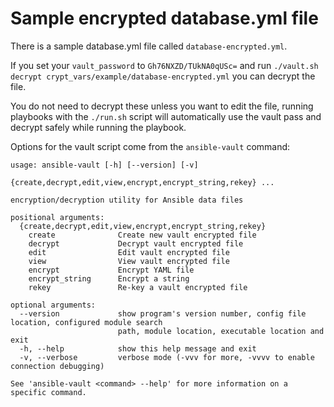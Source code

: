# Sample encrypted database.yml file

There is a sample database.yml file called `database-encrypted.yml`.

If you set your `vault_password` to `Gh76NXZD/TUkNA0qUSc=` and run `./vault.sh decrypt crypt_vars/example/database-encrypted.yml` you can decrypt the file.

You do not need to decrypt these unless you want to edit the file, running playbooks with the `./run.sh` script will automatically use the vault pass and decrypt safely while running the playbook.

Options for the vault script come from the `ansible-vault` command:

```
usage: ansible-vault [-h] [--version] [-v]
                     {create,decrypt,edit,view,encrypt,encrypt_string,rekey} ...

encryption/decryption utility for Ansible data files

positional arguments:
  {create,decrypt,edit,view,encrypt,encrypt_string,rekey}
    create              Create new vault encrypted file
    decrypt             Decrypt vault encrypted file
    edit                Edit vault encrypted file
    view                View vault encrypted file
    encrypt             Encrypt YAML file
    encrypt_string      Encrypt a string
    rekey               Re-key a vault encrypted file

optional arguments:
  --version             show program's version number, config file location, configured module search
                        path, module location, executable location and exit
  -h, --help            show this help message and exit
  -v, --verbose         verbose mode (-vvv for more, -vvvv to enable connection debugging)

See 'ansible-vault <command> --help' for more information on a specific command.
```
